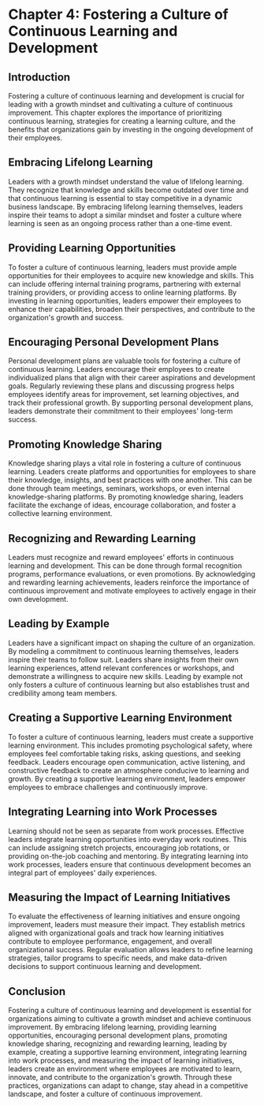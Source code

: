 Chapter 4: Fostering a Culture of Continuous Learning and Development
=====================================================================

Introduction
------------

Fostering a culture of continuous learning and development is crucial for leading with a growth mindset and cultivating a culture of continuous improvement. This chapter explores the importance of prioritizing continuous learning, strategies for creating a learning culture, and the benefits that organizations gain by investing in the ongoing development of their employees.

Embracing Lifelong Learning
---------------------------

Leaders with a growth mindset understand the value of lifelong learning. They recognize that knowledge and skills become outdated over time and that continuous learning is essential to stay competitive in a dynamic business landscape. By embracing lifelong learning themselves, leaders inspire their teams to adopt a similar mindset and foster a culture where learning is seen as an ongoing process rather than a one-time event.

Providing Learning Opportunities
--------------------------------

To foster a culture of continuous learning, leaders must provide ample opportunities for their employees to acquire new knowledge and skills. This can include offering internal training programs, partnering with external training providers, or providing access to online learning platforms. By investing in learning opportunities, leaders empower their employees to enhance their capabilities, broaden their perspectives, and contribute to the organization's growth and success.

Encouraging Personal Development Plans
--------------------------------------

Personal development plans are valuable tools for fostering a culture of continuous learning. Leaders encourage their employees to create individualized plans that align with their career aspirations and development goals. Regularly reviewing these plans and discussing progress helps employees identify areas for improvement, set learning objectives, and track their professional growth. By supporting personal development plans, leaders demonstrate their commitment to their employees' long-term success.

Promoting Knowledge Sharing
---------------------------

Knowledge sharing plays a vital role in fostering a culture of continuous learning. Leaders create platforms and opportunities for employees to share their knowledge, insights, and best practices with one another. This can be done through team meetings, seminars, workshops, or even internal knowledge-sharing platforms. By promoting knowledge sharing, leaders facilitate the exchange of ideas, encourage collaboration, and foster a collective learning environment.

Recognizing and Rewarding Learning
----------------------------------

Leaders must recognize and reward employees' efforts in continuous learning and development. This can be done through formal recognition programs, performance evaluations, or even promotions. By acknowledging and rewarding learning achievements, leaders reinforce the importance of continuous improvement and motivate employees to actively engage in their own development.

Leading by Example
------------------

Leaders have a significant impact on shaping the culture of an organization. By modeling a commitment to continuous learning themselves, leaders inspire their teams to follow suit. Leaders share insights from their own learning experiences, attend relevant conferences or workshops, and demonstrate a willingness to acquire new skills. Leading by example not only fosters a culture of continuous learning but also establishes trust and credibility among team members.

Creating a Supportive Learning Environment
------------------------------------------

To foster a culture of continuous learning, leaders must create a supportive learning environment. This includes promoting psychological safety, where employees feel comfortable taking risks, asking questions, and seeking feedback. Leaders encourage open communication, active listening, and constructive feedback to create an atmosphere conducive to learning and growth. By creating a supportive learning environment, leaders empower employees to embrace challenges and continuously improve.

Integrating Learning into Work Processes
----------------------------------------

Learning should not be seen as separate from work processes. Effective leaders integrate learning opportunities into everyday work routines. This can include assigning stretch projects, encouraging job rotations, or providing on-the-job coaching and mentoring. By integrating learning into work processes, leaders ensure that continuous development becomes an integral part of employees' daily experiences.

Measuring the Impact of Learning Initiatives
--------------------------------------------

To evaluate the effectiveness of learning initiatives and ensure ongoing improvement, leaders must measure their impact. They establish metrics aligned with organizational goals and track how learning initiatives contribute to employee performance, engagement, and overall organizational success. Regular evaluation allows leaders to refine learning strategies, tailor programs to specific needs, and make data-driven decisions to support continuous learning and development.

Conclusion
----------

Fostering a culture of continuous learning and development is essential for organizations aiming to cultivate a growth mindset and achieve continuous improvement. By embracing lifelong learning, providing learning opportunities, encouraging personal development plans, promoting knowledge sharing, recognizing and rewarding learning, leading by example, creating a supportive learning environment, integrating learning into work processes, and measuring the impact of learning initiatives, leaders create an environment where employees are motivated to learn, innovate, and contribute to the organization's growth. Through these practices, organizations can adapt to change, stay ahead in a competitive landscape, and foster a culture of continuous improvement.
